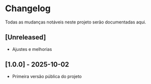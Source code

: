 # Changelog

Todas as mudanças notáveis neste projeto serão documentadas aqui.

## [Unreleased]
- Ajustes e melhorias

## [1.0.0] - 2025-10-02
- Primeira versão pública do projeto
